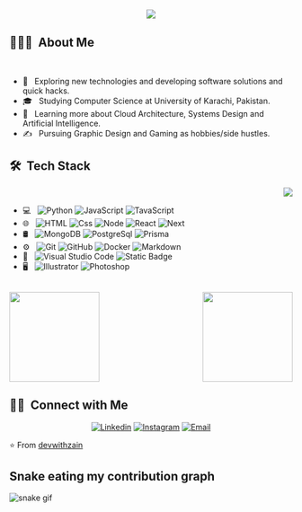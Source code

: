 <h1 align="center">
    <img src="https://readme-typing-svg.herokuapp.com/?font=Righteous&size=35&center=true&vCenter=true&width=500&height=70&duration=4000&lines=Hi+There!+👋;+I'm+Zain+Ali!;" /> 
</h1>

<h2> 👨🏻‍💻 &nbsp;About Me </h2>
<br/>

  - 🤔 &nbsp; Exploring new technologies and developing software solutions and quick hacks.
  - 🎓 &nbsp; Studying Computer Science at University of Karachi, Pakistan.
  - 🌱 &nbsp; Learning more about Cloud Architecture, Systems Design and Artificial Intelligence.
  - ✍️ &nbsp; Pursuing Graphic Design and Gaming as hobbies/side hustles.

<h2> 🛠 &nbsp;Tech Stack</h2>

<p><img align="right" src="https://user-images.githubusercontent.com/48678280/88862734-4903af80-d201-11ea-968b-9c939d88a37c.gif"/></p>

<br/>
  
- 💻 &nbsp;
  ![Python](https://img.shields.io/badge/Python-%233E3E3E?style=for-the-badge&logo=python)
  ![JavaScript](https://img.shields.io/badge/-JavaScript-333333?style=for-the-badge&logo=javascript)
  ![TavaScript](https://img.shields.io/badge/TypeScript-%233E3E3E?style=for-the-badge&logo=typescript)
- 🌐 &nbsp;
  ![HTML](https://img.shields.io/badge/-HTML-333333?style=for-the-badge&logo=HTML5)
  ![Css](https://img.shields.io/badge/-css-3?style=for-the-badge&logo=css3&logoColor=%23264de4&color=%23333333)
  ![Node](https://img.shields.io/badge/-Node-333333?style=for-the-badge&logo=node.js)
  ![React](https://img.shields.io/badge/-React-333333?style=for-the-badge&logo=react)
  ![Next](https://img.shields.io/badge/-Next-js?style=for-the-badge&logo=nextdotjs&logoColor=%2ffffff&color=333333)
- 🛢 &nbsp;
  ![MongoDB](https://img.shields.io/badge/-MongoDB-333333?style=for-the-badge&logo=mongodb)
  ![PostgreSql](https://img.shields.io/badge/-Postgre-Sql%20?style=for-the-badge&logo=postgresql&logoColor=%23ffffff&color=333333)
  ![Prisma](https://img.shields.io/badge/-Prisma-Sql?style=for-the-badge&logo=prisma&logoColor=%23ffffff&color=333333)
- ⚙️ &nbsp;
  ![Git](https://img.shields.io/badge/-Git-333333?style=for-the-badge&logo=git)
  ![GitHub](https://img.shields.io/badge/-GitHub-333333?style=for-the-badge&logo=github)
  ![Docker](https://img.shields.io/badge/-Docker-Sql?style=for-the-badge&logo=docker&logoColor=%23ffffff&color=333333)
  ![Markdown](https://img.shields.io/badge/-Markdown-333333?style=for-the-badge&logo=markdown)
- 🔧 &nbsp;
  ![Visual Studio Code](https://img.shields.io/badge/-Visual%20Studio%20Code-333333?style=for-the-badge&logo=visual-studio-code&logoColor=007ACC)
  ![Static Badge](https://img.shields.io/badge/PyCharm-%233E3E3E?style=for-the-badge&logo=pycharm)
- 🖥 &nbsp;
  ![Illustrator](https://img.shields.io/badge/-Illustrator-333333?style=for-the-badge&logo=adobe-illustrator)
  ![Photoshop](https://img.shields.io/badge/-Photoshop-333333?style=for-the-badge&logo=adobe-photoshop)
<br />

<a href="https://github.com/devwithzain">
  <img align="right" height="160rem" src="https://github-readme-stats.vercel.app/api/top-langs/?username=devwithzain&theme=buefy&layout=compact" />
  <img height="160rem" src="https://github-readme-stats.vercel.app/api?username=devwithzain&theme=buefy&show_icons=true" />
</a>

<br/>

<h2> 🤝🏻 &nbsp;Connect with Me </h2>

<p align="center">
<a href="https://www.linkedin.com/in/devwithzain/"><img alt="Linkedin" src="https://img.shields.io/badge/Linkedin-ZainAli-blue?style=for-the-badge&logo=linkedin"></a>
<a href="https://www.instagram.com/devwithzain/"><img alt="Instagram" src="https://img.shields.io/badge/Instagram-ZainAli-blue?style=for-the-badge&logo=instagram"></a>
<a href="mailto:zainsoftwear11@gmail.com"><img alt="Email" src="https://img.shields.io/badge/Email-zainsoftwear11@gmail.com-blue?style=for-the-badge&logo=gmail"></a>
</p>

⭐️ From [devwithzain](https://github.com/devwithzain)

## Snake eating my contribution graph
![snake gif](https://github.com/devwithzain/devwithzain/blob/output/github-contribution-grid-snake.gif)
